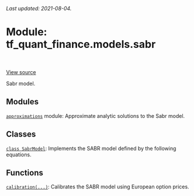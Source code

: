 <!--
This file is generated by a tool. Do not edit directly.
For open-source contributions the docs will be updated automatically.
-->

*Last updated: 2021-08-04.*

<div itemscope itemtype="http://developers.google.com/ReferenceObject">
<meta itemprop="name" content="tf_quant_finance.models.sabr" />
<meta itemprop="path" content="Stable" />
</div>

# Module: tf_quant_finance.models.sabr

<!-- Insert buttons and diff -->

<table class="tfo-notebook-buttons tfo-api" align="left">
</table>

<a target="_blank" href="https://github.com/google/tf-quant-finance/blob/master/tf_quant_finance/models/sabr/__init__.py">View source</a>



Sabr model.



## Modules

[`approximations`](../../tf_quant_finance/models/sabr/approximations.md) module: Approximate analytic solutions to the Sabr model.

## Classes

[`class SabrModel`](../../tf_quant_finance/models/SabrModel.md): Implements the SABR model defined by the following equations.

## Functions

[`calibration(...)`](../../tf_quant_finance/models/sabr/calibration.md): Calibrates the SABR model using European option prices.

